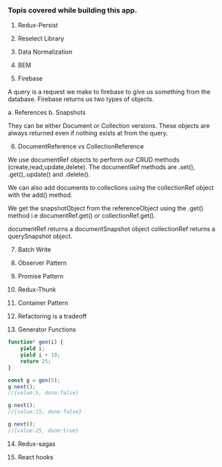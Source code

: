 ### Topis covered while building this app.

1. Redux-Persist

2. Reselect Library

3. Data Normalization

4. BEM

5. Firebase

A query is a request we make to firebase to give us something from the database. Firebase returns us two types of objects.

a. References
b. Snapshots

They can be either Document or Collection versions. These objects are always returned even if nothing exists at from the query.

6. DocumentReference vs CollectionReference

We use documentRef objects to perform our CRUD methods (create,read,update,delete). The documentRef methods are .set(), .get(),.update() and .delete().

We can also add documents to collections using the collectionRef object with the add() method.

We get the snapshotObject from the referenceObject using the .get() method i.e documentRef.get() or collectionRef.get().

documentRef returns a documentSnapshot object
collectionRef returns a querySnapshot object.

7. Batch Write

8. Observer Pattern

9. Promise Pattern

10. Redux-Thunk

11. Container Pattern

12. Refactoring is a tradeoff

13. Generator Functions

```javascript
function* gen(i) {
	yield i;
	yield i + 10;
	return 25;
}

const g = gen(5);
g.next();
//{value:5, done:false}

g.next();
//{value:15, done:false}

g.next();
//{value:25, done:true}
```

14. Redux-sagas

15. React hooks

